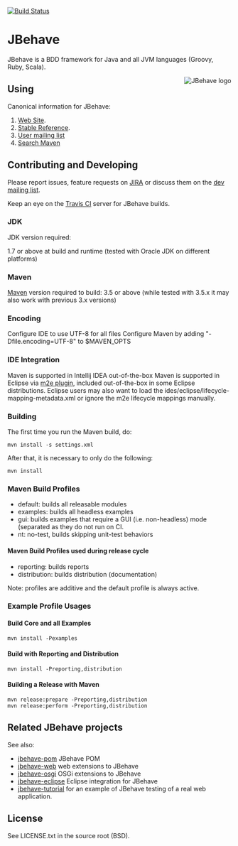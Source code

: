 [![Build Status](https://travis-ci.org/jbehave/jbehave-core.png)](https://travis-ci.org/jbehave/jbehave-core)

# JBehave

JBehave is a BDD framework for Java and all JVM languages (Groovy, Ruby, Scala).

<img src="http://jbehave.org/reference/preview/images/jbehave-logo.png" alt="JBehave logo" align="right" />

## Using

Canonical information for JBehave:

1. [Web Site](http://jbehave.org).
2. [Stable Reference](http://jbehave.org/reference/stable/).
3. [User mailing list](http://jbehave.org/mailing-lists.html)
4. [Search Maven](http://search.maven.org/#search|ga|1|jbehave)

## Contributing and Developing

Please report issues, feature requests on [JIRA](http://jbehave.org/issue-tracking.html) or discuss them on the
[dev mailing list](http://jbehave.org/mailing-lists.html).

Keep an eye on the  [Travis CI](http://travis-ci.org/jbehave) server for JBehave builds.

### JDK

JDK version required: 

1.7 or above at build and runtime (tested with Oracle JDK on different platforms)

### Maven 

[Maven](http://maven.apache.org) version required to build: 3.5 or above 
(while tested with 3.5.x it may also work with previous 3.x versions)

### Encoding

Configure IDE to use UTF-8 for all files
Configure Maven by adding "-Dfile.encoding=UTF-8" to $MAVEN_OPTS

### IDE Integration

Maven is supported in Intellij IDEA out-of-the-box
Maven is supported in Eclipse via [m2e plugin](http://eclipse.org/m2e), included out-of-the-box in some Eclipse distributions.
Eclipse users may also want to load the ides/eclipse/lifecycle-mapping-metadata.xml or ignore the m2e lifecycle mappings manually.

### Building

The first time you run the Maven build, do:

    mvn install -s settings.xml

After that, it is necessary to only do the following:

    mvn install

### Maven Build Profiles

- default: builds all releasable modules
- examples: builds all headless examples
- gui: builds examples that require a GUI (i.e. non-headless) mode (separated as they do not run on CI.
- nt: no-test, builds skipping unit-test behaviors

#### Maven Build Profiles used during release cycle

- reporting: builds reports
- distribution: builds distribution (documentation)

Note:  profiles are additive and the default profile is always active.

### Example Profile Usages

#### Build Core and all Examples

    mvn install -Pexamples

#### Build with Reporting and Distribution

    mvn install -Preporting,distribution

#### Building a Release with Maven

    mvn release:prepare -Preporting,distribution
    mvn release:perform -Preporting,distribution

## Related JBehave projects

See also: 

- [jbehave-pom](https://github.com/jbehave/jbehave-pom) JBehave POM
- [jbehave-web](https://github.com/jbehave/jbehave-web) web extensions to JBehave
- [jbehave-osgi](https://github.com/jbehave/jbehave-osgi) OSGi extensions to JBehave
- [jbehave-eclipse](https://github.com/jbehave/jbehave-eclipse) Eclipse integration for JBehave
- [jbehave-tutorial](https://github.com/jbehave/jbehave-tutorial) for an example of JBehave testing of a real web application.

## License

See LICENSE.txt in the source root (BSD).
